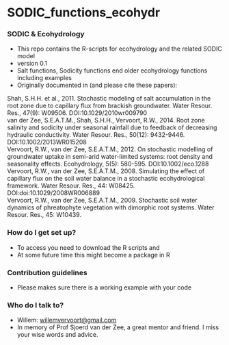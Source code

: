 # SODIC_functions_ecohydr

### **SODIC  & Ecohydrology** ###

* This repo contains the R-scripts for ecohydrology and the related SODIC model
* version 0.1
* Salt functions, Sodicity functions end older ecohydrology functions including examples
* Originally documented in (and please cite these papers):

Shah, S.H.H. et al., 2011. Stochastic modeling of salt accumulation in the root zone due to capillary flux from brackish groundwater. Water Resour. Res., 47(9): W09506. DOI:10.1029/2010wr009790  
van der Zee, S.E.A.T.M., Shah, S.H.H., Vervoort, R.W., 2014. Root zone salinity and sodicity under seasonal rainfall due to feedback of decreasing hydraulic conductivity. Water Resour. Res., 50(12): 9432-9446. DOI:10.1002/2013WR015208  
Vervoort, R.W., van der Zee, S.E.A.T.M., 2012. On stochastic modelling of groundwater uptake in semi-arid water-limited systems: root density and seasonality effects. Ecohydrology, 5(5): 580-595. DOI:10.1002/eco.1288  
Vervoort, R.W., van der Zee, S.E.A.T.M., 2008. Simulating the effect of capillary flux on the soil water balance in a stochastic ecohydrological framework. Water Resour. Res., 44: W08425. DOI:doi:10.1029/2008WR006889  
Vervoort, R.W., van der Zee, S.E.A.T.M., 2009. Stochastic soil water dynamics of phreatophyte vegetation with dimorphic root systems. Water Resour. Res., 45: W10439. 


### How do I get set up? ###

* To access you need to download the R scripts and
* At some future time this might become a package in R

### Contribution guidelines ###

* Please makes sure there is a working example with your code

### Who do I talk to? ###

* Willem: willemvervoort@gmail.com
* In memory of Prof Sjoerd van der Zee, a great mentor and friend. I miss your wise words and advice.
